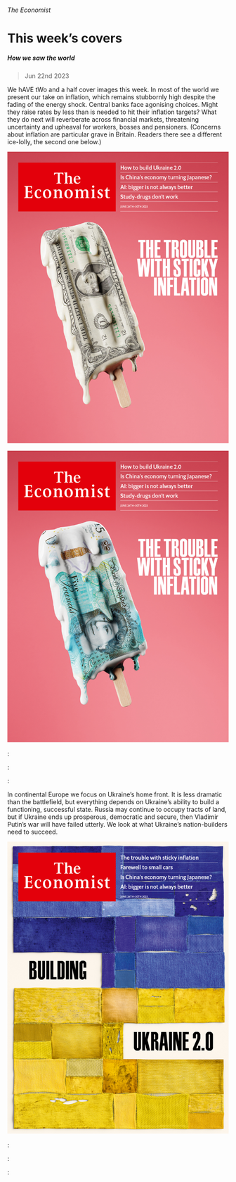 ###### The Economist

# This week’s covers 

##### How we saw the world 

> Jun 22nd 2023 

We hAVE tWo and a half cover images this week. In most of the world we present our take on inflation, which remains stubbornly high despite the fading of the energy shock. Central banks face agonising choices. Might they raise rates by less than is needed to hit their inflation targets? What they do next will reverberate across financial markets, threatening uncertainty and upheaval for workers, bosses and pensioners. (Concerns about inflation are particular grave in Britain. Readers there see a different ice-lolly, the second one below.)

![image](images/20230624_DE_US.jpg) 


![image](images/20230624_DE_UK.jpg) 


: 

: 

: 


In continental Europe we focus on Ukraine’s home front. It is less dramatic than the battlefield, but everything depends on Ukraine’s ability to build a functioning, successful state. Russia may continue to occupy tracts of land, but if Ukraine ends up prosperous, democratic and secure, then Vladimir Putin’s war will have failed utterly. We look at what Ukraine’s nation-builders need to succeed. 

![image](images/20230624_DE_EU.jpg) 


: 

: 

: 

